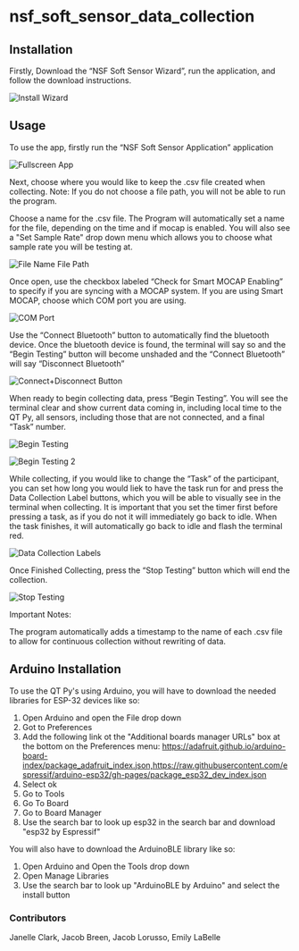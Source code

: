 # nsf_soft_sensor_data_collection

## Installation
Firstly, Download the “NSF Soft Sensor Wizard”, run the application, and follow the download instructions.

![Install Wizard](https://user-images.githubusercontent.com/91704735/229606666-1a73bde9-ed8f-473c-a515-7631109a012f.PNG) 

## Usage
To use the app, firstly run the “NSF Soft Sensor Application” application

![Fullscreen App](https://github.com/jacobbreen25/nsf_soft_sensor_data_collection/assets/91704735/ac2e1287-854b-4136-aa3d-f0d12d549f21)

Next, choose where you would like to keep the .csv file created when collecting. Note: If you do not choose a file path, you will not be able to run the program.

Choose a name for the .csv file. The Program will automatically set a name for the file, depending on the time and if mocap is enabled. You will also see a "Set Sample Rate" drop down menu which allows you to choose what sample rate you will be testing at.

![File Name   File Path](https://github.com/jacobbreen25/nsf_soft_sensor_data_collection/assets/91704735/0be86d5e-f055-4603-a627-ff5536775653)

Once open, use the checkbox labeled “Check for Smart MOCAP Enabling” to specify if you are syncing with a MOCAP system. If you are using Smart MOCAP, choose which COM port you are using.

![COM Port](https://github.com/jacobbreen25/nsf_soft_sensor_data_collection/assets/91704735/5c8839d1-6d39-488e-8597-446dc533535b)

Use the “Connect Bluetooth” button to automatically find the bluetooth device. Once the bluetooth device is found, the terminal will say so and the “Begin Testing” button will become unshaded and the “Connect Bluetooth” will say “Disconnect Bluetooth”

![Connect+Disconnect Button](https://github.com/jacobbreen25/nsf_soft_sensor_data_collection/assets/91704735/aa05eb93-df9b-4f9d-bea9-065e1d2934be)

When ready to begin collecting data, press “Begin Testing”. You will see the terminal clear and show current data coming in, including local time to the QT Py, all sensors, including those that are not connected, and a final “Task” number. 

![Begin Testing](https://github.com/jacobbreen25/nsf_soft_sensor_data_collection/assets/91704735/ba2442cf-00e9-4d64-a47c-c4ac43af195e)

![Begin Testing 2](https://github.com/jacobbreen25/nsf_soft_sensor_data_collection/assets/91704735/e7c7da1a-ded8-4663-9193-b4a1e8c2c2ed)

While collecting, if you would like to change the “Task” of the participant, you can set how long you would liek to have the task run for and press the Data Collection Label buttons, which you will be able to visually see in the terminal when collecting. It is important that you set the timer first before pressing a task, as if you do not it will immediately go back to idle. When the task finishes, it will automatically go back to idle and flash the terminal red.

![Data Collection Labels](https://github.com/jacobbreen25/nsf_soft_sensor_data_collection/assets/91704735/1023e441-c6aa-4829-9377-c805aa5e9cac)

Once Finished Collecting, press the “Stop Testing” button which will end the collection.

![Stop Testing](https://github.com/jacobbreen25/nsf_soft_sensor_data_collection/assets/91704735/483ea17c-b1a6-4490-95c5-1c796b29e631)

Important Notes:

The program automatically adds a timestamp to the name of each .csv file to allow for continuous collection without rewriting of data.

## Arduino Installation

To use the QT Py's using Arduino, you will have to download the needed libraries for ESP-32 devices like so:

1. Open Arduino and open the File drop down
2. Got to Preferences
3. Add the following link ot the "Additional boards manager URLs" box at the bottom on the Preferences menu: https://adafruit.github.io/arduino-board-index/package_adafruit_index.json,https://raw.githubusercontent.com/espressif/arduino-esp32/gh-pages/package_esp32_dev_index.json
4. Select ok
5. Go to Tools
6. Go To Board
7. Go to Board Manager
8. Use the search bar to look up esp32 in the search bar and download "esp32 by Espressif"

You will also have to download the ArduinoBLE library like so:
1. Open Arduino and Open the Tools drop down
2. Open Manage Libraries
3. Use the search bar to look up "ArduinoBLE by Arduino" and select the install button


### Contributors

Janelle Clark,
Jacob Breen,
Jacob Lorusso,
Emily LaBelle
